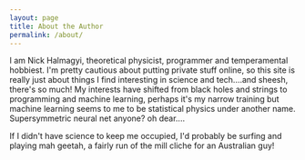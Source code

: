 ```yaml
---
layout: page
title: About the Author
permalink: /about/
---
```


I am Nick Halmagyi, theoretical physicist, programmer and temperamental hobbiest. 
I'm pretty cautious about putting private stuff online, so this site is really just about things 
I find interesting in science and tech....and sheesh, there's so much! My interests have shifted 
from black holes and strings to programming and machine learning, perhaps it's my narrow training but
machine learning seems to me to be statistical physics under another name. Supersymmetric neural net anyone? oh dear....

If I  didn't have science to keep me occupied, 
I'd probably be surfing and playing mah geetah, a fairly run of the mill cliche for an Australian guy!
